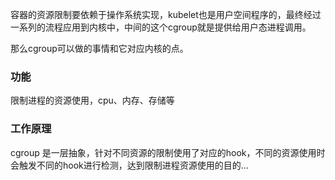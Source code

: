 
容器的资源限制要依赖于操作系统实现，kubelet也是用户空间程序的，最终经过一系列的流程应用到内核中，中间的这个cgroup就是提供给用户态进程调用。

那么cgroup可以做的事情和它对应内核的点。

### 功能
限制进程的资源使用，cpu、内存、存储等

### 工作原理

cgroup 是一层抽象，针对不同资源的限制使用了对应的hook，不同的资源使用时会触发不同的hook进行检测，达到限制进程资源使用的目的...